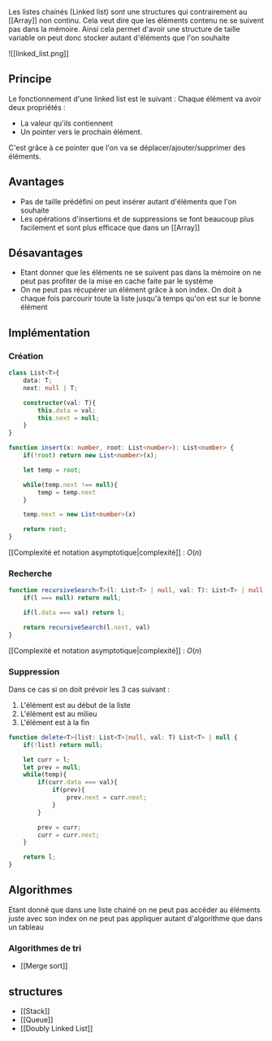 Les listes chainés (Linked list) sont une structures qui contrairement au [[Array]] non continu. Cela veut dire que les éléments contenu ne se suivent pas dans la mémoire. 
Ainsi cela permet d'avoir une structure de taille variable on peut donc stocker autant d'éléments que l'on souhaite

![[linked_list.png]]

## Principe

Le fonctionnement d'une linked list est le suivant : Chaque élément va avoir deux propriétés :

 - La valeur qu'ils contiennent
 - Un pointer vers le prochain élément.

C'est grâce à ce pointer que l'on va se déplacer/ajouter/supprimer des éléments. 

## Avantages

- Pas de taille prédéfini on peut insérer autant d'éléments que l'on souhaite
- Les opérations d'insertions et de suppressions se font beaucoup plus facilement et sont plus efficace que dans un [[Array]]


## Désavantages

- Etant donner que les éléments ne se suivent pas dans la mémoire on ne peut pas profiter de la mise en cache faite par le système
- On ne peut pas récupérer un élément grâce à son index. On doit à chaque fois parcourir toute la liste jusqu'à temps qu'on est sur le bonne élément

## Implémentation

### Création

```ts
class List<T>{
    data: T;
    next: null | T;

    constructor(val: T){
        this.data = val;
        this.next = null;
    }
}

function insert(x: number, root: List<number>): List<number> {
	if(!root) return new List<number>(x);

	let temp = root;

	while(temp.next !== null){
		temp = temp.next
	}

	temp.next = new List<number>(x)

	return root;
}
```
[[Complexité et notation asymptotique|complexité]] : $O(n)$

### Recherche

```ts
function recursiveSearch<T>(l: List<T> | null, val: T): List<T> | null {
    if(l === null) return null;

    if(l.data === val) return l;

    return recursiveSearch(l.next, val)
}
```
[[Complexité et notation asymptotique|complexité]] : $O(n)$

### Suppression

Dans ce cas si on doit prévoir les 3 cas suivant :

1. L'élément est au début de la liste
2. L'élément est au milieu
3. L'élément est à la fin

```ts
function delete<T>(list: List<T>|null, val: T) List<T> | null {
    if(!list) return null;

    let curr = l;
    let prev = null;
    while(temp){
        if(curr.data === val){
            if(prev){
                prev.next = curr.next;
            }
        }

        prev = curr;
        curr = curr.next;
    }

    return l;
}
```

## Algorithmes

Etant donné que dans une liste chainé on ne peut pas accéder au éléments juste avec son index on ne peut pas appliquer autant d'algorithme que dans un tableau

### Algorithmes de tri

- [[Merge sort]]

## structures

- [[Stack]]
- [[Queue]]
- [[Doubly Linked List]]